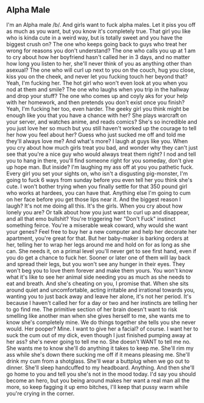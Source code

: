 ## Alpha Male ##

I'm an Alpha male /b/.
And girls want to fuck alpha males. Let it piss you off as much as you want, but you know it's completely true. That girl you like who is kinda cute in a weird way, but is totally sweet and you have the biggest crush on? The one who keeps going back to guys who treat her wrong for reasons you don't understand? The one who calls you up at 1 am to cry about how her boyfriend hasn't called her in 3 days, and no matter how long you listen to her, she'll never think of you as anything other than asexual? The one who will curl up next to you on the couch, hug you close, kiss you on the cheek, and never let you fucking touch her beyond that?
Yeah, I'm fucking her.
The hot girl who won't even look at you when you nod at them and smile? The one who laughs when you trip in the hallway and drop your stuff? The one who comes up and coyly aks for your help with her homework, and then pretends you don't exist once you finish?
Yeah, I'm fucking her too, even harder.
The geeky girl you think might be enough like you that you have a chance with her? She plays warcraft on your server, and watches anime, and reads comics? She's so incredible and you just love her so much but you still haven't worked up the courage to tell her how you feel about her?
Guess who just sucked me off and told me they'll always love me?
And what's more? I laugh at guys like you. When you cry about how much girls treat you bad, and wonder why they can't just see that you're a nice guy who would always treat them right? I nod and tell you to hang in there, you'll find someone right for you someday, don't give up hope man. But inside? I'm laughing my ass off at you you pathetic fuck. Every girl you set your sights on, who isn't a disgusting pig-monster, I'm going to fuck 6 ways from sunday before you even tell her you think she's cute. I won't bother trying when you finally settle for that 350 pound girl who works at hardees, you can have that. Anything else I'm going to cum on her face before you get those lips near it.
And the biggest reason I laugh? It's not me doing all this. It's the girls. When you cry about how lonely you are? Or talk about how you just want to curl up and disappear, and all that emo bullshit? You're triggering her "Don't Fuck" instinct something feirce. You're a miserable weak coward, why would she want your genes? Feel free to buy her a new computer and help her decorate her apartment, you're great for that. But her baby-maker is barking orders at her, telling her to wrap her legs around me and hold on for as long as she can. She needs it, on a primal level you'll never get to see first hand, even if you do get a chance to fuck her. Sooner or later one of them will lay back and spread their legs, but you won't see any hunger in their eyes. They won't beg you to love them forever and make them yours. You won't know what it's like to see her animal side needing you as much as she needs to eat and breath.
And she's cheating on you, I promise that. When she sits around quiet and uncomfortable, acting irritable and irrational towards you, wanting you to just back away and leave her alone, it's not her period. It's because I haven't called her for a day or two and her instincts are telling her to go find me. The primitive section of her brain doesn't want to risk smelling like another man when she gives herself to me, she wants me to know she's completely mine. We do things together she tells you she never would. Her pooper? Mine. I want to give her a facial? of course. I want her to suck the cum out of my dick, even though I just finished pumping away at her ass? she's never going to tell me no. She doesn't WANT to tell me no. She wants me to know she'll do anything it takes to keep me. She'll rim my ass while she's down there sucking me off if it means pleasing me. She'll drink my cum from a shotglass. She'll wear a buttplug when we go out to dinner. She'll sleep handcuffed to my headboard. Anything.
And then she'll go home to you and tell you she's not in the mood today.
I'd say you should become an hero, but you being around makes her want a real man all the more, so keep fagging it up emo bitches, I'll keep that pussy warm while you're crying in the corner.
